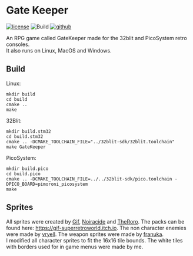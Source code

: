 # Gate Keeper

[![license](https://img.shields.io/github/license/Blackhawk-TA/GateKeeper)](https://github.com/Blackhawk-TA/GateKeeper/blob/master/LICENSE.md)
![Build](https://github.com/Blackhawk-TA/GateKeeper/workflows/Build/badge.svg)
[![github](https://img.shields.io/github/release/Blackhawk-TA/GateKeeper.svg?color=brightgreen)](https://github.com/Blackhawk-TA/GateKeeper/releases)

An RPG game called GateKeeper made for the 32blit and PicoSystem retro consoles. \
It also runs on Linux, MacOS and Windows.

## Build
Linux:
```
mkdir build
cd build
cmake ..
make
```

32Blit:
```
mkdir build.stm32
cd build.stm32
cmake .. -DCMAKE_TOOLCHAIN_FILE="../32blit-sdk/32blit.toolchain"
make GateKeeper
```

PicoSystem:
```
mkdir build.pico
cd build.pico
cmake .. -DCMAKE_TOOLCHAIN_FILE=../../32blit-sdk/pico.toolchain -DPICO_BOARD=pimoroni_picosystem
make
```

## Sprites
All sprites were created by [Gif](https://gif-superretroworld.itch.io/), [Noiracide](https://noiracide.itch.io/) and [TheRoro](https://drpixelo.itch.io/).
The packs can be found here: https://gif-superretroworld.itch.io.
The non character enemies were made by [vryell](https://vryell.itch.io/tiny-enemies-vol1).
The weapon sprites were made by [franuka](https://franuka.itch.io/). \
I modified all character sprites to fit the 16x16 tile bounds.
The white tiles with borders used for in game menus were made by me.
